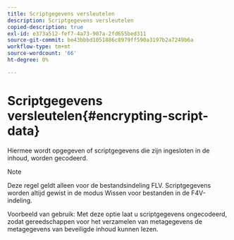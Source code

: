 ```yaml
---
title: Scriptgegevens versleutelen
description: Scriptgegevens versleutelen
copied-description: true
exl-id: e373a512-fef7-4a73-907a-2fd655bed311
source-git-commit: be43bbbd1051886c8979ff590a3197b2a7249b6a
workflow-type: tm+mt
source-wordcount: '66'
ht-degree: 0%

---
```


# Scriptgegevens versleutelen{#encrypting-script-data}

Hiermee wordt opgegeven of scriptgegevens die zijn ingesloten in de inhoud, worden gecodeerd.

>[!NOTE]
>
>Deze regel geldt alleen voor de bestandsindeling FLV. Scriptgegevens worden altijd gewist in de modus Wissen voor bestanden in de F4V-indeling.

Voorbeeld van gebruik: Met deze optie laat u scriptgegevens ongecodeerd, zodat gereedschappen voor het verzamelen van metagegevens de metagegevens van beveiligde inhoud kunnen lezen.
